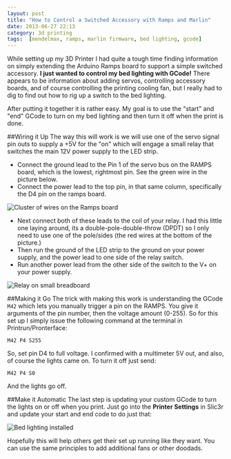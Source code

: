 ```yaml
---
layout: post
title: "How to Control a Switched Accessory with Ramps and Marlin"
date: 2013-06-27 22:13
category: 3d printing
tags:  [mendelmax, ramps, marlin firmware, bed lighting, gcode]
---
```

While setting up my 3D Printer I had quite a tough time finding information on simply extending the Arduino Ramps board to support a simple switched accessory. **I just wanted to control my bed lighting with GCode!** There appears to be information about adding servos, controlling accessory boards, and of course controlling the printing cooling fan, but I really had to dig to find out how to rig up a switch to the bed lighting.

After putting it together it is rather easy. My goal is to use the "start" and "end" GCode to turn on my bed lighting and then turn it off when the print is done.

##Wiring it Up
The way this will work is we will use one of the servo signal pin outs to supply a +5V for the "on" which will engage a small relay that switches the main 12V power supply to the LED strip.

- Connect the ground lead to the Pin 1 of the servo bus on the RAMPS board, which is the lowest, rightmost pin. See the green wire in the picture below.
- Connect the power lead to the top pin, in that same column, specifically the D4 pin on the ramps board.

![Cluster of wires on the Ramps board](https://lh3.googleusercontent.com/-5gUrS4Iw4Ww/UcsgJ_RB1qI/AAAAAAAAHp4/iRzVHsGRV1w/w554-h738-no/13+-+2)

- Next connect both of these leads to the coil of your relay. I had this little one laying around, its a double-pole-double-throw (DPDT) so I only need to use one of the pole/sides (the red wires at the bottom of the picture.)
- Then run the ground of the LED strip to the ground on your power supply, and the power lead to one side of the relay switch.
- Run another power lead from the other side of the switch to the V+ on your power supply.

![Relay on small breadboard](https://lh5.googleusercontent.com/-WF8JoQF9lD4/UcsgJ-qUdGI/AAAAAAAAHqE/ja8tjRPBT_0/w984-h738-no/13+-+1)

##Making it Go
The trick with making this work is understanding the GCode `M42` which lets you manually trigger a pin on the RAMPS. You give it arguments of the pin number, then the voltage amount (0-255). So for this set up I simply issue the following command at the terminal in Printrun/Pronterface:

    M42 P4 S255

So, set pin D4 to full voltage. I confirmed with a multimeter 5V out, and also, of course the lights came on. To turn it off just send:

    M42 P4 S0

And the lights go off.

##Make it Automatic
The last step is updating your custom GCode to turn the lights on or off when you print. Just go into the **Printer Settings** in Slic3r and update your start and end code to do just that:

![Bed lighting installed](/images/post-content/bed-light.png)

Hopefully this will help others get their set up running like they want. You can use the same principles to add additional fans or other doodads.
